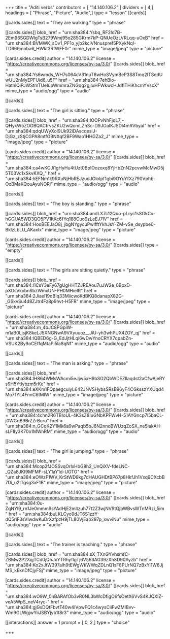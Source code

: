 +++
title = "Aditi verbs"
contributors = [ "14.140.106.2",]
dividers = [ 4,]
headings = [ "Phrase", "Picture", "Audio",]
type = "lesson"
[[cards]]

[[cards.sides]]
text = "They are walking."
type = "phrase"

[[cards.sides]]
blob_href = "urn:sha384:Ysbq_RF2Id7B-2Em96SGDWlgTsB279Wmj95o285GKrm7kP-QNUeOzLVRLqq-uOxB"
href = "urn:sha384:BVMWK_sDv1_PF1o_yjb2kclVNnuspref5PXykNqI-TD669moba6_HWkt3RfWFF0r"
mime_type = "image/jpeg"
type = "picture"

[cards.sides.credit]
author = "14.140.106.2"
license = "https://creativecommons.org/licenses/by-sa/3.0/"
[[cards.sides]]
blob_href = "urn:sha384:Ys6wmds_WH7s064cV31nuT8wHoSVymBeP3S8Tmq2ITSedUwUU2nMyEPFUid6_u5F"
href = "urn:sha384:7ehBio-HatniQiPJWStmTUeIupWmmraZNGqg2gjIuHFWkwcHJdflTHiKhcmYVscX"
mime_type = "audio/ogg"
type = "audio"

[[cards]]

[[cards.sides]]
text = "The girl is sitting."
type = "phrase"

[[cards.sides]]
blob_href = "urn:sha384:IOOPvNhFjqL7_-QHykW5ZOGBQACfrvsZKU2wQomLZhSc-D9JOaIKJSDl4mRVbyaI"
href = "urn:sha384:qdqUWyXoI9Uk92iDAscqesiJ-DjGz_zStjCGPA8mtfGBNXqf2BF9Wao1HHGZa2_J"
mime_type = "image/jpeg"
type = "picture"

[cards.sides.credit]
author = "14.140.106.2"
license = "https://creativecommons.org/licenses/by-sa/3.0/"
[[cards.sides]]
blob_href = "urn:sha384:ca4wKCJi1gHyHu4tUzt0BpIOozoxq8YjHbZnN2pcvwMcMwD5j5T03Vc1xSkvKXQ_"
href = "urn:sha384:hEFNm1k9RXuNjHbREJzudJGloIpf1gbi9OYuYfXz790Vphb-OcBMaKQouAyuNORl"
mime_type = "audio/ogg"
type = "audio"

[[cards]]

[[cards.sides]]
text = "The boy is standing."
type = "phrase"

[[cards.sides]]
blob_href = "urn:sha384:andLX7c12Quo-pLryc1sSGkCx-hGGUA5WD3QO5PV1ItKc6fYq188Cuo9zLeEJ7IV"
href = "urn:sha384:HooBEEJaO8j_jbgNYgycuPwlfftYkhJsY-ZM-vSe_dsypbe0-BklzLbLU_AKaxIx"
mime_type = "image/jpeg"
type = "picture"

[cards.sides.credit]
author = "14.140.106.2"
license = "https://creativecommons.org/licenses/by-sa/3.0/"
[[cards.sides]]
type = "empty"

[[cards]]

[[cards.sides]]
text = "The girls are sitting quietly."
type = "phrase"

[[cards.sides]]
blob_href = "urn:sha384:l1CsY3eFy67gUgHHTZJREAou7uJW2e_0BpxD-pXOsVkxbnRbzWmxUN-PH0MHieIR"
href = "urn:sha384:2Jiael19dBIq33MiicwoKdBKQ8danapX82G-_GSkvSu4d8ZJtr4Fz8p9hvt-H5FR"
mime_type = "image/jpeg"
type = "picture"

[cards.sides.credit]
author = "14.140.106.2"
license = "https://creativecommons.org/licenses/by-sa/3.0/"
[[cards.sides]]
blob_href = "urn:sha384:m_4bJC8PGpiW-m1aB0LjsjK8keLJ5XNGNwA9VXyuuoz__JiU-yh3whPUX4ZOY_qj"
href = "urn:sha384:IQBED6g-G_EdJjtHLqi6wDwYnoCRYX7qpabZn-VSUK2By9oCEffqMtaPi5la8qNf"
mime_type = "audio/ogg"
type = "audio"

[[cards]]

[[cards.sides]]
text = "The man is asking."
type = "phrase"

[[cards.sides]]
blob_href = "urn:sha384:IH864WMsWAcmi5eJjw5xH9bSG2QbWDEZIlaqdst2aCfwAjeRYs9H5YtIybzm5rKe"
href = "urn:sha384:eXKm1FQpaegcuiyL642JNVSHybsSRsB96yF4CGksszYXUqd4Mo71YL4FnnC6tMlW"
mime_type = "image/jpeg"
type = "picture"

[cards.sides.credit]
author = "14.140.106.2"
license = "https://creativecommons.org/licenses/by-sa/3.0/"
[[cards.sides]]
blob_href = "urn:sha384:4chn2R6TBIoUL-4K3sZ8IuGNbKPFWvH-51AYGncp7I5baCL-j0WGqB9BrZZrBuru"
href = "urn:sha384:n_GCqK2Y1Mk6a9wPaqb5bJ6N2nnoBWUzqZoSX_ne5iakAH-sLFIIy3K70o1MWnRM"
mime_type = "audio/ogg"
type = "audio"

[[cards]]

[[cards.sides]]
text = "The girl is jumping."
type = "phrase"

[[cards.sides]]
blob_href = "urn:sha384:Mcop2fJOSSvqOrlxHbG8h2_UnQiXV-fdeLNC-_QZa8JKI9MFMF-sLY1aY1d-UOTO"
href = "urn:sha384:eOWzF1WV_KrStWD9kg7dHAUGHDtBP67p8HkfJh1Vxq9CXcbB7Di_u2tTgsg3xF1B"
mime_type = "image/jpeg"
type = "picture"

[cards.sides.credit]
author = "14.140.106.2"
license = "https://creativecommons.org/licenses/by-sa/3.0/"
[[cards.sides]]
blob_href = "urn:sha384:0u-ZqNYl9_rn1Je0mmm9sYAdHjE2mitzuh77t2Z3wjNV9tQjbWBvsWTnMRzi_5im"
href = "urn:sha384:buLKLCyo9dJT6S1zzY-dQ5riF3sVIwdwKuDrXzfpzH9jTL80VjEap297p_xwviNu"
mime_type = "audio/ogg"
type = "audio"

[[cards]]

[[cards.sides]]
text = "The trainer is teaching."
type = "phrase"

[[cards.sides]]
blob_href = "urn:sha384:sX_TXnGYvhsmfC-ZBMw2P2XqjTCd0jQhJxYTRhyflgTj6V563AG39zXh8D90Ayzb"
href = "urn:sha384:Ko2xJtW397alh9tEWgWtiWWqZDLnQ1sF8PUrNQ7zBxYi1W6JjMS_kEknDfCjyFSj"
mime_type = "image/jpeg"
type = "picture"

[cards.sides.credit]
author = "14.140.106.2"
license = "https://creativecommons.org/licenses/by-sa/3.0/"
[[cards.sides]]
blob_href = "urn:sha384:wO9W_0nBARAfOb3vR0NL3bWcDfigO6fsOetX6VvS4KJQXIZ-veA5WpS_neV4ryc-"
href = "urn:sha384:gjGsDQtFbvtT40w4IVpwFQ1c4wysCiiFwZMIBvv-Wm9GLWgjwYiiJSBYjyb1t8r3"
mime_type = "audio/ogg"
type = "audio"

[[interactions]]
answer = 1
prompt = [ 0, 2,]
type = "choice"

+++
